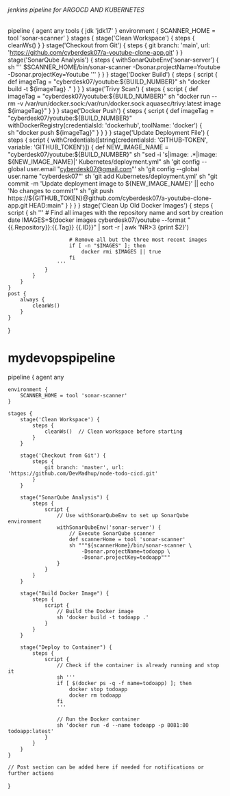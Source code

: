 ###### jenkins pipeline for ARGOCD AND KUBERNETES ########

pipeline {
    agent any
    tools {
        jdk 'jdk17'
    }
    environment {
        SCANNER_HOME = tool 'sonar-scanner'
    }
    stages {
        stage('Clean Workspace') {
            steps {
                cleanWs()
            }
        }
        stage('Checkout from Git') {
            steps {
                git branch: 'main', url: 'https://github.com/cyberdesk07/a-youtube-clone-app.git'
            }
        }
        stage('SonarQube Analysis') {
            steps {
                withSonarQubeEnv('sonar-server') {
                    sh '''
                        $SCANNER_HOME/bin/sonar-scanner -Dsonar.projectName=Youtube \
                        -Dsonar.projectKey=Youtube
                    '''
                }
            }
        }
        stage('Docker Build') {
            steps {
                script {
                    def imageTag = "cyberdesk07/youtube:${BUILD_NUMBER}"
                    sh "docker build -t ${imageTag} ."
                }
            }
        }
        stage('Trivy Scan') {
            steps {
                script {
                    def imageTag = "cyberdesk07/youtube:${BUILD_NUMBER}"
                    sh "docker run --rm -v /var/run/docker.sock:/var/run/docker.sock aquasec/trivy:latest image ${imageTag}"
                }
            }
        }
        stage('Docker Push') {
            steps {
                script {
                    def imageTag = "cyberdesk07/youtube:${BUILD_NUMBER}"
                    withDockerRegistry(credentialsId: 'dockerhub', toolName: 'docker') {   
                        sh "docker push ${imageTag}"
                    }
                }
            }
        }
        stage('Update Deployment File') {
            steps {
                script {
                    withCredentials([string(credentialsId: 'GITHUB-TOKEN', variable: 'GITHUB_TOKEN')]) {
                        def NEW_IMAGE_NAME = "cyberdesk07/youtube:${BUILD_NUMBER}"
                        sh "sed -i 's|image: .*|image: ${NEW_IMAGE_NAME}|' Kubernetes/deployment.yml"
                        sh 'git config --global user.email "cyberdesk07@gmail.com"'
                        sh 'git config --global user.name "cyberdesk07"'
                        sh 'git add Kubernetes/deployment.yml'
                        sh "git commit -m 'Update deployment image to ${NEW_IMAGE_NAME}' || echo 'No changes to commit'"
                        sh "git push https://${GITHUB_TOKEN}@github.com/cyberdesk07/a-youtube-clone-app.git HEAD:main"
                    }
                }
            }
        }
        stage('Clean Up Old Docker Images') {
            steps {
                script {
                    sh '''
                        # Find all images with the repository name and sort by creation date
                        IMAGES=$(docker images cyberdesk07/youtube --format "{{.Repository}}:{{.Tag}} {{.ID}}" | sort -r | awk 'NR>3 {print $2}')
                        
                        # Remove all but the three most recent images
                        if [ -n "$IMAGES" ]; then
                            docker rmi $IMAGES || true
                        fi
                    '''
                }
            }
        }
    }
    post {
        always {
            cleanWs()
        }
    }
}




# mydevopspipeline

pipeline {
    agent any

    environment {
        SCANNER_HOME = tool 'sonar-scanner'
    }

    stages {
        stage('Clean Workspace') {
            steps {
                cleanWs()  // Clean workspace before starting
            }
        }

        stage('Checkout from Git') {
            steps {
                git branch: 'master', url: 'https://github.com/DevMadhup/node-todo-cicd.git'
            }
        }
        
        stage("SonarQube Analysis") {
            steps {
                script {
                    // Use withSonarQubeEnv to set up SonarQube environment
                    withSonarQubeEnv('sonar-server') {
                        // Execute SonarQube scanner
                        def scannerHome = tool 'sonar-scanner'
                        sh """${scannerHome}/bin/sonar-scanner \
                            -Dsonar.projectName=todoapp \
                            -Dsonar.projectKey=todoapp"""
                    }
                }
            }
        }
        
        stage("Build Docker Image") {
            steps {
                script {
                    // Build the Docker image
                    sh 'docker build -t todoapp .'
                }
            }
        }
        
        stage("Deploy to Container") {
            steps {
                script {
                    // Check if the container is already running and stop it
                    sh '''
                    if [ $(docker ps -q -f name=todoapp) ]; then
                        docker stop todoapp
                        docker rm todoapp
                    fi
                    '''

                    // Run the Docker container
                    sh 'docker run -d --name todoapp -p 8081:80 todoapp:latest'
                }
            }
        }
    }
    
    // Post section can be added here if needed for notifications or further actions
}
